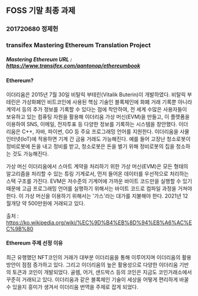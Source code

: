 ## FOSS 기말 최종 과제

### 201720680 정제헌
### transifex Mastering Ethereum Translation Project

##### Mastering Ethereum URL : https://www.transifex.com/aantonop/ethereumbook

#### Ethereum?
이더리움은 2015년 7월 30일 비탈릭 부테린(Vitalik Buterin)이 개발하였다. 비탈릭 부테린은 가상화폐인 비트코인에 사용된 핵심 기술인 블록체인에 화폐 거래 기록뿐 아니라 계약서 등의 추가 정보를 기록할 수 있다는 점에 착안하여, 전 세계 수많은 사용자들이 보유하고 있는 컴퓨팅 자원을 활용해 이더리움 가상 머신(EVM)을 만들고, 이 플랫폼을 이용하여 SNS, 이메일, 전자투표 등 다양한 정보를 기록하는 시스템을 창안했다. 이더리움은 C++, 자바, 파이썬, GO 등 주요 프로그래밍 언어를 지원한다.
이더리움을 사물 인터넷(IoT)에 적용하면 기계 간 금융 거래도 가능해진다. 예를 들어 고장난 청소로봇이 정비로봇에 돈을 내고 정비를 받고, 청소로봇은 돈을 벌기 위해 정비로봇의 집을 청소하는 것도 가능해진다.

가상 머신
이더리움에서 스마트 계약을 처리하기 위한 가상 머신(EVM)은 모든 형태의 알고리즘을 처리할 수 있는 튜링 기계로서, 먼저 들어온 데이터를 우선적으로 처리하는 스택 구조를 가진다. EVM은 저수준의 기계어에 가까운 바이트 코드만을 실행할 수 있기 때문에 고급 프로그래밍 언어를 실행하기 위해서는 바이트 코드로 컴파일 과정을 거쳐야 한다. 이 가상 머신을 이용하기 위해서는 '가스'라는 대가를 지불해야 한다.
2021년 12월개당 약 500만원에 거래되고 있다.

출처 : https://ko.wikipedia.org/wiki/%EC%9D%B4%EB%8D%94%EB%A6%AC%EC%9B%80

#### Ethereum 주제 선정 이유
최근 유행했던 NFT코인의 거래가 대부분 이더리움을 통해 이루어지며 이더리움의 활용방안이 점점 증가하고 있다. 그리고 이더리움의 높은 활용성으로 다양한 이더리움 기반의 토큰과 코인이 개발되었다. 골렘, 어거, 샌드박스 등의 코인은 지금도 코인거래소에서 꾸준히 거래되고 있다. 이더리움과 같은 블록체인 기술이 세상을 어떻게 편리하게 바꿀 수 있을지 흥미가 생겨서 이더리움 번역을 주제로 잡게 되었다.
